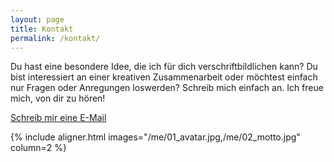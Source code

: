```yaml
---
layout: page
title: Kontakt
permalink: /kontakt/
---
```


Du hast eine besondere Idee, die ich für dich verschriftbildlichen kann? Du bist
interessiert an einer kreativen Zusammenarbeit oder möchtest einfach nur Fragen
oder Anregungen loswerden? Schreib mich einfach an. Ich freue mich, von dir zu
hören!

<a class="button" href="mailto:{{ site.data.social.email_address }}">
  <i class="fa fa-envelope-o fa-fw"></i> Schreib mir eine E-Mail
</a>

{% include aligner.html images="/me/01_avatar.jpg,/me/02_motto.jpg" column=2 %}
